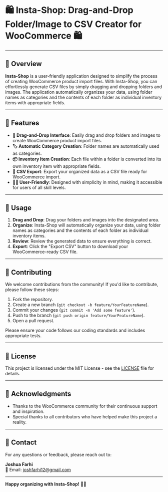 # 🛍️ Insta-Shop: Drag-and-Drop Folder/Image to CSV Creator for WooCommerce 🛍️

---

## 🌟 Overview

**Insta-Shop** is a user-friendly application designed to simplify the process of creating WooCommerce product import files. With Insta-Shop, you can effortlessly generate CSV files by simply dragging and dropping folders and images. The application automatically organizes your data, using folder names as categories and the contents of each folder as individual inventory items with appropriate fields.

---

## 🚀 Features

- **📂 Drag-and-Drop Interface**: Easily drag and drop folders and images to create WooCommerce product import files.
- **🏷️ Automatic Category Creation**: Folder names are automatically used as categories.
- **📦 Inventory Item Creation**: Each file within a folder is converted into its own inventory item with appropriate fields.
- **📄 CSV Export**: Export your organized data as a CSV file ready for WooCommerce import.
- **👩‍💻 User-Friendly**: Designed with simplicity in mind, making it accessible for users of all skill levels.

---

## 🎯 Usage

1. **Drag and Drop**: Drag your folders and images into the designated area.
2. **Organize**: Insta-Shop will automatically organize your data, using folder names as categories and the contents of each folder as individual inventory items.
3. **Review**: Review the generated data to ensure everything is correct.
4. **Export**: Click the "Export CSV" button to download your WooCommerce-ready CSV file.

---

## 🤝 Contributing

We welcome contributions from the community! If you'd like to contribute, please follow these steps:

1. Fork the repository.
2. Create a new branch (`git checkout -b feature/YourFeatureName`).
3. Commit your changes (`git commit -m 'Add some feature'`).
4. Push to the branch (`git push origin feature/YourFeatureName`).
5. Open a pull request.

Please ensure your code follows our coding standards and includes appropriate tests.

---

## 📜 License

This project is licensed under the MIT License - see the [LICENSE](LICENSE) file for details.

---

## 🙏 Acknowledgments

- Thanks to the WooCommerce community for their continuous support and inspiration.
- Special thanks to all contributors who have helped make this project a reality.

---

## 📧 Contact

For any questions or feedback, please reach out to:

**Joshua Farhi**  
📧 Email: [joshfarhi12@gmail.com](mailto:joshfarhi12@gmail.com)

---

**Happy organizing with Insta-Shop!** 🎉🛒
